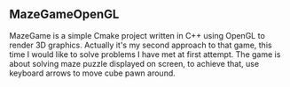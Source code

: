 ## MazeGameOpenGL
MazeGame is a simple Cmake project written in C++ using OpenGL to render 3D graphics. Actually it's my second approach to that game, this time I would like to solve problems I have met at first attempt.
The game is about solving maze puzzle displayed on screen, to achieve that, use keyboard arrows to move cube pawn around.
